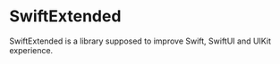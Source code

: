 # SwiftExtended

SwiftExtended is a library supposed to improve Swift, SwiftUI and UIKit experience.


